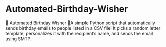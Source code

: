# Automated-Birthday-Wisher
🎉 Automated Birthday Wisher 🎂A simple Python script that automatically sends birthday emails to people listed in a CSV file! It picks a random letter template, personalizes it with the recipient’s name, and sends the email using SMTP.
